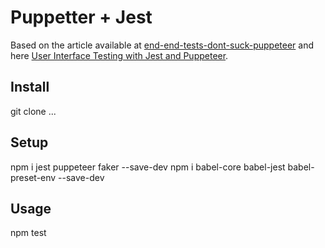 # Puppetter + Jest

Based on the article available at [end-end-tests-dont-suck-puppeteer](https://ropig.com/blog/end-end-tests-dont-suck-puppeteer/) and here [User Interface Testing with Jest and Puppeteer](https://www.valentinog.com/blog/ui-testing-jest-puppetteer/).

## Install
git clone ...

## Setup
npm i jest puppeteer faker --save-dev
npm i babel-core babel-jest babel-preset-env --save-dev

## Usage
npm test
